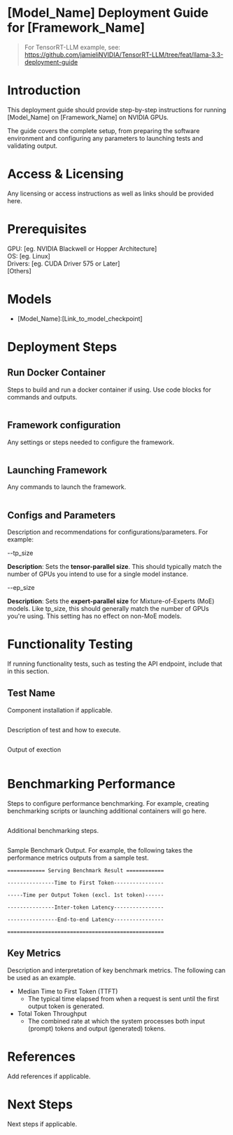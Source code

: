 # [Model_Name] Deployment Guide for [Framework_Name]
>For TensorRT-LLM example, see: https://github.com/jamieliNVIDIA/TensorRT-LLM/tree/feat/llama-3.3-deployment-guide
# Introduction

This deployment guide should provide step-by-step instructions for running [Model_Name] on [Framework_Name] on NVIDIA GPUs. 

The guide covers the complete setup, from preparing the software environment and configuring any parameters to launching tests and validating output.

# Access & Licensing

Any licensing or access instructions as well as links should be provided here.

# Prerequisites 

GPU: [eg. NVIDIA Blackwell or Hopper Architecture]   
OS:   [eg. Linux]   
Drivers: [eg. CUDA Driver 575 or Later]     
\[Others\]

# Models 

* \[Model\_Name]:\[Link\_to\_model\_checkpoint\]

# Deployment Steps

## Run Docker Container

Steps to build and run a docker container if using. Use code blocks for commands and outputs.

```shell

```

## Framework configuration 

Any settings or steps needed to configure the framework.

```shell

```

## Launching Framework

Any commands to launch the framework.

```shell

```

## Configs and Parameters 

Description and recommendations for configurations/parameters. For example:

\--tp\_size

**Description**: Sets the **tensor-parallel size**. This should typically match the number of GPUs you intend to use for a single model instance.

\--ep\_size

**Description**: Sets the **expert-parallel size** for Mixture-of-Experts (MoE) models. Like tp\_size, this should generally match the number of GPUs you're using. This setting has no effect on non-MoE models.

# Functionality Testing

If running functionality tests, such as testing the API endpoint, include that in this section.

## Test Name 

Component installation if applicable.

```shell

```

Description of test and how to execute. 

```shell

```

Output of exection

```shell

```

# Benchmarking Performance

Steps to configure performance benchmarking. For example, creating benchmarking scripts or launching additional containers will go here.

```shell

```

Additional benchmarking steps.

```shell

```

Sample Benchmark Output. For example, the following takes the performance metrics outputs from a sample test.

```
============ Serving Benchmark Result ============

---------------Time to First Token----------------

-----Time per Output Token (excl. 1st token)------

---------------Inter-token Latency----------------

----------------End-to-end Latency----------------

==================================================
```

## Key Metrics

Description and interpretation of key benchmark metrics. The following can be used as an example.

* Median Time to First Token (TTFT)  
  * The typical time elapsed from when a request is sent until the first output token is generated.  
* Total Token Throughput  
  * The combined rate at which the system processes both input (prompt) tokens and output (generated) tokens. 

# References

Add references if applicable.

# Next Steps

Next steps if applicable.

